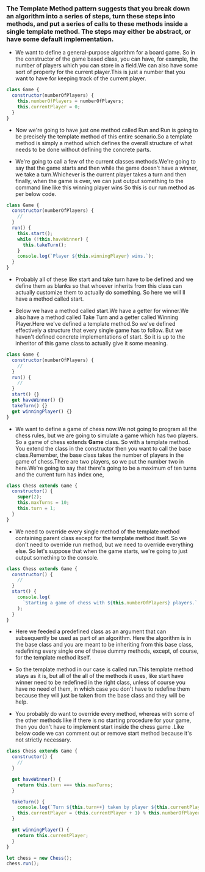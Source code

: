 ### The Template Method pattern suggests that you break down an algorithm into a series of steps, turn these steps into methods, and put a series of calls to these methods inside a single template method. The steps may either be abstract, or have some default implementation.

- We want to define a general-purpose algorithm for a board game. So in the constructor of the game based class, you can have, for example, the number of players which you can store in a field.We can also have some sort of property for the current player.This is just a number that you want to have for keeping track of the current player.

```javascript
class Game {
  constructor(numberOfPlayers) {
    this.numberOfPlayers = numberOfPlayers;
    this.currentPlayer = 0;
  }
}
```

- Now we're going to have just one method called Run and Run is going to be precisely the template method of this entire scenario.So a template method is simply a method which defines the overall structure of what needs to be done without defining the concrete parts.

- We're going to call a few of the current classes methods.We're going to say that the game starts and then while the game doesn't have a winner, we take a turn.Whichever is the current player takes a turn and then finally, when the game is over, we can just output something to the command line like this winning player wins
  So this is our run method as per below code.

```javascript
class Game {
  constructor(numberOfPlayers) {
    //
  }
  run() {
    this.start();
    while (!this.haveWinner) {
      this.takeTurn();
    }
    console.log(`Player ${this.winningPlayer} wins.`);
  }
}
```

- Probably all of these like start and take turn have to be defined and we define them as blanks so that whoever inherits from this class can actually customize them to actually do something. So here we will ll have a method called start.

- Below we have a method called start.We have a getter for winner.We also have a method called Take Turn and a getter called Winning Player.Here we've defined a template method.So we've defined effectively a structure that every single game has to follow. But we haven't defined concrete implementations of start.
  So it is up to the inheritor of this game class to actually give it some meaning.

```javascript
class Game {
  constructor(numberOfPlayers) {
    //
  }
  run() {
    //
  }
  start() {}
  get haveWinner() {}
  takeTurn() {}
  get winningPlayer() {}
}
```

- We want to define a game of chess now.We not going to program all the chess rules, but we are going to simulate a game which has two players. So a game of chess extends **Game** class. So with a template method. You extend the class in the constructor then you want to call the base class.Remember, the base class takes the number of players in the game of chess.There are two players, so we put the number two in here.We're going to say that there's going to be a maximum of ten turns and the current turn has index one,

```javascript
class Chess extends Game {
  constructor() {
    super(2);
    this.maxTurns = 10;
    this.turn = 1;
  }
}
```

- We need to override every single method of the template method containing parent class except for the template method itself. So we don't need to override run method, but we need to override everything else.
  So let's suppose that when the game starts, we're going to just output something to the console.

```javascript
class Chess extends Game {
  constructor() {
    //
  }
  start() {
    console.log(
      `Starting a game of chess with ${this.numberOfPlayers} players.`
    );
  }
}
```

- Here we feeded a predefined class as an argument that can subsequently be used as part of an algorithm.
  Here the algorithm is in the base class and you are meant to be inheriting from this base class, redefining
  every single one of these dummy methods, except, of course, for the template method itself.

- So the template method in our case is called run.This template method stays as it is, but all of the all of the methods it uses, like start have winner need to be redefined in the right class, unless of course you have no need of them, in which case you don't have to redefine them because they will just be taken from the base class and they will be help.

- You probably do want to override every method, whereas with some of the other methods like
  if there is no starting procedure for your game, then you don't have to implement start inside the
  chess game .Like below code we can comment out or remove start method because it's not strictly necessary.

```javascript
class Chess extends Game {
  constructor() {
    //
  }

  get haveWinner() {
    return this.turn === this.maxTurns;
  }

  takeTurn() {
    console.log(`Turn ${this.turn++} taken by player ${this.currentPlayer}.`);
    this.currentPlayer = (this.currentPlayer + 1) % this.numberOfPlayers;
  }

  get winningPlayer() {
    return this.currentPlayer;
  }
}

let chess = new Chess();
chess.run();
```
